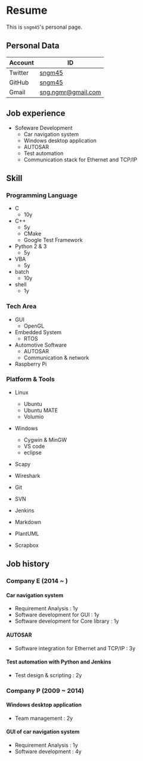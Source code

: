 # Resume
This is `sngm45`'s personal page.

## Personal Data

| Account | ID |
|---------|---|
| Twitter | [sngm45](https://twitter.com/sngm45) |
| GitHub | [sngm45](https://github.com/sngm45) |
| Gmail | [sng.ngmr@gmail.com](sng.ngmr@gmail.com) |


## Job experience
- Sofeware Development
  - Car navigation system
  - Windows desktop application
  - AUTOSAR
  - Test automation
  - Communication stack for Ethernet and TCP/IP


## Skill

### Programming Language
- C
  - 10y
- C++
  - 5y
  - CMake
  - Google Test Framework
- Python 2 & 3
  - 5y
- VBA
  - 5y
- batch
  - 10y
- shell
  - 1y

### Tech Area
- GUI
  - OpenGL
- Embedded System
  - RTOS
- Automotive Software
  - AUTOSAR
  - Communication & network
- Raspberry Pi


### Platform & Tools
- Linux
  - Ubuntu
  - Ubuntu MATE
  - Volumio

- Windows
  - Cygwin & MinGW
  - VS code
  - eclipse

- Scapy
- Wireshark

- Git
- SVN
- Jenkins

- Markdown
- PlantUML
- Scrapbox



## Job history

### Company E (2014 ~ )

#### Car navigation system
- Requirement Analysis : 1y
- Software development for GUI : 1y
- Software development for Core library : 1y

#### AUTOSAR
- Software integration for Ethernet and TCP/IP : 3y

#### Test automation with Python and Jenkins
- Test design & scripting : 2y


### Company P (2009 ~ 2014)

#### Windows desktop application
- Team management : 2y

#### GUI of car navigation system
- Requirement Analysis : 1y
- Software development : 4y


